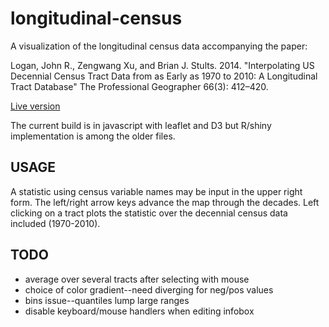# longitudinal-census

A visualization of the longitudinal census data accompanying the paper:

Logan, John R., Zengwang Xu, and Brian J. Stults. 2014. "Interpolating US Decennial Census Tract Data from as Early as 1970 to 2010: A Longitudinal Tract Database" The Professional Geographer 66(3): 412–420.

[Live version](https://htmlpreview.github.io/?https://github.com/haben-michael/longitudinal-census/blob/master/census.html)

The current build is in javascript with leaflet and D3 but R/shiny implementation is among the older files.

## USAGE
A statistic using census variable names may be input in the upper right form. The left/right arrow keys advance the map through the decades. Left clicking on a tract plots the statistic over the decennial census data included (1970-2010).

## TODO
  * average over several tracts after selecting with mouse
  * choice of color gradient--need diverging for neg/pos values
  * bins issue--quantiles lump large ranges
  * disable keyboard/mouse handlers when editing infobox
